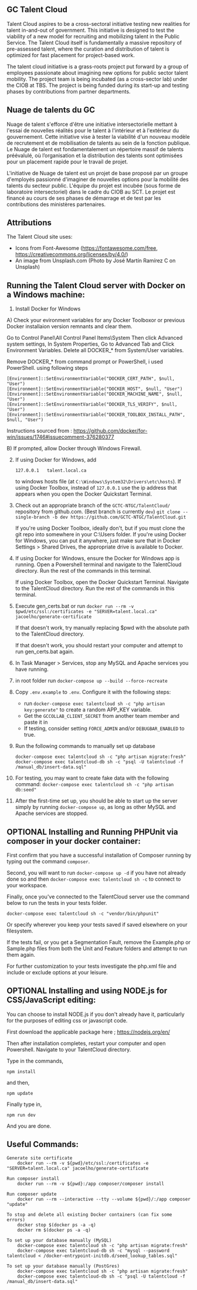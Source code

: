 ## GC Talent Cloud
Talent Cloud aspires to be a cross-sectoral initiative testing new realities for talent in-and-out of government. This initiative is designed to test the viability of a new model for recruiting and mobilizing talent in the Public Service. The Talent Cloud itself is fundamentally a massive repository of pre-assessed talent, where the curation and distribution of talent is optimized for fast placement for project-based work.

The talent cloud initiative is a grass-roots project put forward by a group of employees passionate about imagining new options for public sector talent mobility. The project team is being incubated (as a cross-sector lab) under the CIOB at TBS. The project is being funded during its start-up and testing phases by contributions from partner departments.


## Nuage de talents du GC
Nuage de talent s'efforce d'être une initiative intersectorielle mettant à l'essai de nouvelles réalités pour le talent à l'intérieur et à l'extérieur du gouvernement. Cette initiative vise à tester la viabilité d'un nouveau modèle de recrutement et de mobilisation de talents au sein de la fonction publique. Le Nuage de talent est fondamentalement un répertoire massif de talents préévalulé, où l’organisation et la distribution des talents sont optimisées pour un placement rapide pour le travail de projet.

L'initiative de Nuage de talent est un projet de base proposé par un groupe d'employés passionné d'imaginer de nouvelles options pour la mobilité des talents du secteur public. L'équipe du projet est incubée (sous forme de laboratoire intersectoriel) dans le cadre du CIOB au SCT. Le projet est financé au cours de ses phases de démarrage et de test par les contributions des ministères partenaires.


## Attributions
The Talent Cloud site uses:
* Icons from Font-Awesome (https://fontawesome.com/free, https://creativecommons.org/licenses/by/4.0/)
* An image from Unsplash.com (Photo by José Martín Ramírez C on Unsplash)

## Running the Talent Cloud server with Docker on a Windows machine:
1. Install Docker for Windows

A) Check your evironment variables for any Docker Toolboxor or previous Docker installaion version remnants and clear them.

Go to Control Panel\All Control Panel Items\System Then click Advanced system settings, In System Properties, Go to Advanced Tab and Click Environment Variables. Delete all DOCKER_* from System/User variables.

Remove DOCKER_* from command prompt or PowerShell, i used PowerShell. using following steps
```
[Environment]::SetEnvironmentVariable("DOCKER_CERT_PATH", $null, "User")
[Environment]::SetEnvironmentVariable("DOCKER_HOST", $null, "User")
[Environment]::SetEnvironmentVariable("DOCKER_MACHINE_NAME", $null, "User")
[Environment]::SetEnvironmentVariable("DOCKER_TLS_VERIFY", $null, "User")
[Environment]::SetEnvironmentVariable("DOCKER_TOOLBOX_INSTALL_PATH", $null, "User")
```
Instructions sourced from : https://github.com/docker/for-win/issues/1746#issuecomment-376280377

B) If prompted, allow Docker through Windows Firewall.

2. If using Docker for Windows, add
	```
	127.0.0.1	talent.local.ca
	```
	to windows hosts file (at `C:\Windows\System32\Drivers\etc\hosts`).
    If using Docker Toolbox, instead of `127.0.0.1` use the ip address that appears when you open the Docker Quickstart Terminal.


3. Check out an appropriate branch of the `GCTC-NTGC/TalentCloud/` repository from github.com. (Best branch is currently `dev`)
	`git clone --single-branch -b dev https://github.com/GCTC-NTGC/TalentCloud.git`

	If you're using Docker Toolbox, ideally don't, but if you must clone the git repo into somewhere in your C:\\Users folder. If you're using Docker for Windows, you can put it anywhere, just make sure that in Docker Settings > Shared Drives, the appropriate drive is available to Docker.

4. If using Docker for Windows, ensure the Docker for Windows app is running. Open a Powershell terminal and navigate to the TalentCloud directory. Run the rest of the commands in this terminal.

    If using Docker Toolbox, open the Docker Quickstart Terminal. Navigate to the TalentCloud directory. Run the rest of the commands in this terminal.

5. Execute gen_certs.bat or run
	`docker run --rm -v $pwd/etc/ssl:/certificates -e "SERVER=talent.local.ca" jacoelho/generate-certificate`

	If that doesn't work, try manually replacing $pwd with the absolute path to the TalentCloud directory.

    If that doesn't work, you should restart your computer and attempt to run gen_certs.bat again.

6. In Task Manager > Services, stop any MySQL and Apache services you have running.

7. in root folder run `docker-compose up --build --force-recreate`

8. Copy `.env.example` to `.env`. Configure it with the following steps:
 	- run `docker-compose exec talentcloud sh -c "php artisan key:generate"` to create a random APP_KEY variable.
	- Get the `GCCOLLAB_CLIENT_SECRET` from another team member and paste it in
	- If testing, consider setting `FORCE_ADMIN` and/or `DEBUGBAR_ENABLED` to true.

8. Run the following commands to manually set up database
	```
	docker-compose exec talentcloud sh -c "php artisan migrate:fresh"
	docker-compose exec talentcloud-db sh -c "psql -U talentcloud -f /manual_db/insert-data.sql"
	```

9. For testing, you may want to create fake data with the following command:
	`docker-compose exec talentcloud sh -c "php artisan db:seed"`

10. After the first-time set up, you should be able to start up the server simply by running `docker-compose up`, as long as other MySQL and Apache services are stopped.

## OPTIONAL Installing and Running PHPUnit via composer in your docker container:

First confirm that you have a successful installation of Composer running by typing out the command `composer`.

Second, you will want to run `docker-compose up -d` if you have not already done so and then `docker-compose exec talentcloud sh -c` to connect to your workspace.

Finally, once you've connected to the TalentCloud server use the command below to run the tests in your tests folder.

```
docker-compose exec talentcloud sh -c "vendor/bin/phpunit"
```

Or specify wherever you keep your tests saved if saved elsewhere on your filesystem.

If the tests fail, or you get a Segmentation Fault, remove the Example.php or Sample.php files from both the Unit and Feature folders and attempt to run them again.

For further customization to your tests investigate the php.xml file and include or exclude options at your leisure.

## OPTIONAL Installing and using NODE.js for CSS/JavaScript editing:

You can choose to install NODE.js if you don't already have it, particularly for the purposes of editing css or javascript code. 

First download the applicable package here ; https://nodejs.org/en/

Then after installation completes, restart your computer and open Powershell. Navigate to your TalentCloud directory. 

Type in the commands,

```
npm install 
```
and then,
```
npm update
```
Finally type in,
```
npm run dev
```
And you are done.

## Useful Commands:
```
Generate site certificate
	docker run --rm -v ${pwd}/etc/ssl:/certificates -e "SERVER=talent.local.ca" jacoelho/generate-certificate

Run composer install
	docker run --rm -v ${pwd}:/app composer/composer install

Run composer update
	docker run --rm --interactive --tty --volume ${pwd}/:/app composer "update"

To stop and delete all existing Docker containers (can fix some errors)
	docker stop $(docker ps -a -q)
	docker rm $(docker ps -a -q)

To set up your database manually (MySQL)
	docker-compose exec talentcloud sh -c "php artisan migrate:fresh"
	docker-compose exec talentcloud-db sh -c "mysql --password talentcloud < /docker-entrypoint-initdb.d/seed_lookup_tables.sql"

To set up your database manually (PostGres)
	docker-compose exec talentcloud sh -c "php artisan migrate:fresh"
	docker-compose exec talentcloud-db sh -c "psql -U talentcloud -f /manual_db/insert-data.sql"
```
